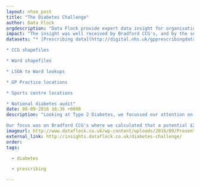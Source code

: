 ```yaml
---
layout: nhse_post
title: "The Diabetes Challenge"
author: Data Flock
orgdescription: "Data Flock provide expert data insight for organisations and companies who want to use information to further their goals."
impact: "The insight was well received by Bradford CCG's, and by the senior leadership team at Bradford Council and we are hoping to work closely to create a pilot project."
datasets: "* [Prescribing data](http://digital.nhs.uk/gpprescribingdata)

* CCG shapefiles

* Ward shapefiles

* LSOA to Ward lookups

* GP Practice locations

* Sports centre locations

* National diabetes audit"
date: 08-09-2016 16:36 +0000
description: "Looking at Type 2 Diabetes, we focussed our attention on the initial drugs given to patients when the initial diet change is not effective. These drugs are Metformin, Sulfonylureas, and “other drugs” and can be found in the Prescribing Data from NHS Digital.

Our focus was on Bradford CCG's where we calculated that a potential £2.5m per year saving could be realised by prescribing excersize as an intervention before drugs. The excersize would take place at local council sports centres, generating"
imageurl: http://www.dataflock.co.uk/wp-content/uploads/2016/09/Presentation.001-3.jpeg
external_link: http://insights.dataflock.co.uk/diabetes-challenge/
order: 
tags:

  - diabetes

  - prescribing

---
```

